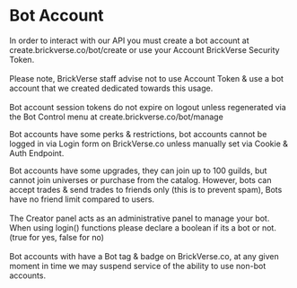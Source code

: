 # Bot Account

In order to interact with our API you must create a bot account at create.brickverse.co/bot/create or use your Account BrickVerse Security Token.\
\
Please note, BrickVerse staff advise not to use Account Token & use a bot account that we created dedicated towards this usage.\
\
Bot account session tokens do not expire on logout unless regenerated via the Bot Control menu at create.brickverse.co/bot/manage

Bot accounts have some perks & restrictions, bot accounts cannot be logged in via Login form on BrickVerse.co unless manually set via Cookie & Auth Endpoint.

Bot accounts have some upgrades, they can join up to 100 guilds, but cannot join universes or purchase from the catalog. However, bots can accept trades & send trades to friends only (this is to prevent spam), Bots have no friend limit compared to users.\
\
The Creator panel acts as an administrative panel to manage your bot. When using login() functions please declare a boolean if its a bot or not. (true for yes, false for no)\
\
Bot accounts with have a Bot tag & badge on BrickVerse.co, at any given moment in time we may suspend service of the ability to use non-bot accounts.

